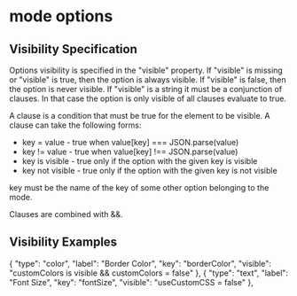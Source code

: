 # mode options

## Visibility Specification

Options visibility is specified in the "visible" property. If "visible" is missing or "visible" is true, then the option is always visible. If "visible" is false, then the option is never visible. If "visible" is a string it must be a conjunction of clauses. In that case the option is only visible of all clauses evaluate to true.

A clause is a condition that must be true for the element to be visible. A clause can take the following forms:

* key = value - true when value[key] === JSON.parse(value)
* key != value - true when value[key] !== JSON.parse(value)
* key is visible - true only if the option with the given key is visible
* key not visible - true only if the option with the given key is not visible

key must be the name of the key of some other option belonging to the mode. 

Clauses are combined with &&.

## Visibility Examples

{
  "type": "color",
  "label": "Border Color",
  "key": "borderColor",
  "visible": "customColors is visible && customColors = false"
},
{
  "type": "text",
  "label": "Font Size",
  "key": "fontSize",
  "visible": "useCustomCSS = false"
},
